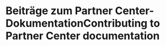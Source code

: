 # <a name="contributing-to-partner-center-documentation"></a><span data-ttu-id="37208-101">Beiträge zum Partner Center-Dokumentation</span><span class="sxs-lookup"><span data-stu-id="37208-101">Contributing to Partner Center documentation</span></span>